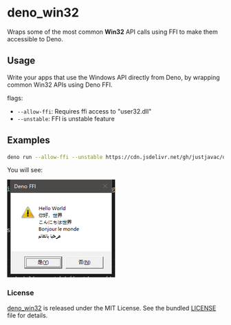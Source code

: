 # deno_win32

Wraps some of the most common **Win32** API calls using FFI to make them accessible
to Deno.

## Usage

Write your apps that use the Windows API directly from Deno, by wrapping common
Win32 APIs using Deno FFI.

flags:

- `--allow-ffi`: Requires ffi access to "user32.dll"
- `--unstable`: FFI is unstable feature

## Examples

```bash
deno run --allow-ffi --unstable https://cdn.jsdelivr.net/gh/justjavac/deno_win32/examples/MessageBox.ts
```

You will see:

![](./img\screen_messagebox.png)

### License

[deno_win32](https://github.com/denoffi/deno_win32) is released under the MIT
License. See the bundled [LICENSE](./LICENSE) file for details.
